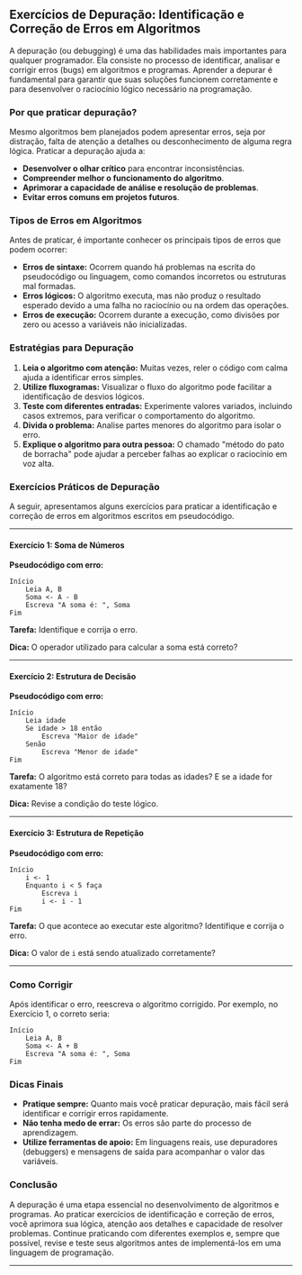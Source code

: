 
## Exercícios de Depuração: Identificação e Correção de Erros em Algoritmos

A depuração (ou debugging) é uma das habilidades mais importantes para qualquer programador. Ela consiste no processo de identificar, analisar e corrigir erros (bugs) em algoritmos e programas. Aprender a depurar é fundamental para garantir que suas soluções funcionem corretamente e para desenvolver o raciocínio lógico necessário na programação.

### Por que praticar depuração?

Mesmo algoritmos bem planejados podem apresentar erros, seja por distração, falta de atenção a detalhes ou desconhecimento de alguma regra lógica. Praticar a depuração ajuda a:

- **Desenvolver o olhar crítico** para encontrar inconsistências.
- **Compreender melhor o funcionamento do algoritmo**.
- **Aprimorar a capacidade de análise e resolução de problemas**.
- **Evitar erros comuns em projetos futuros**.

### Tipos de Erros em Algoritmos

Antes de praticar, é importante conhecer os principais tipos de erros que podem ocorrer:

- **Erros de sintaxe:** Ocorrem quando há problemas na escrita do pseudocódigo ou linguagem, como comandos incorretos ou estruturas mal formadas.
- **Erros lógicos:** O algoritmo executa, mas não produz o resultado esperado devido a uma falha no raciocínio ou na ordem das operações.
- **Erros de execução:** Ocorrem durante a execução, como divisões por zero ou acesso a variáveis não inicializadas.

### Estratégias para Depuração

1. **Leia o algoritmo com atenção:** Muitas vezes, reler o código com calma ajuda a identificar erros simples.
2. **Utilize fluxogramas:** Visualizar o fluxo do algoritmo pode facilitar a identificação de desvios lógicos.
3. **Teste com diferentes entradas:** Experimente valores variados, incluindo casos extremos, para verificar o comportamento do algoritmo.
4. **Divida o problema:** Analise partes menores do algoritmo para isolar o erro.
5. **Explique o algoritmo para outra pessoa:** O chamado "método do pato de borracha" pode ajudar a perceber falhas ao explicar o raciocínio em voz alta.

### Exercícios Práticos de Depuração

A seguir, apresentamos alguns exercícios para praticar a identificação e correção de erros em algoritmos escritos em pseudocódigo.

---

#### Exercício 1: Soma de Números

**Pseudocódigo com erro:**

```
Início
    Leia A, B
    Soma <- A - B
    Escreva "A soma é: ", Soma
Fim
```

**Tarefa:** Identifique e corrija o erro.

**Dica:** O operador utilizado para calcular a soma está correto?

---

#### Exercício 2: Estrutura de Decisão

**Pseudocódigo com erro:**

```
Início
    Leia idade
    Se idade > 18 então
        Escreva "Maior de idade"
    Senão
        Escreva "Menor de idade"
Fim
```

**Tarefa:** O algoritmo está correto para todas as idades? E se a idade for exatamente 18?

**Dica:** Revise a condição do teste lógico.

---

#### Exercício 3: Estrutura de Repetição

**Pseudocódigo com erro:**

```
Início
    i <- 1
    Enquanto i < 5 faça
        Escreva i
        i <- i - 1
Fim
```

**Tarefa:** O que acontece ao executar este algoritmo? Identifique e corrija o erro.

**Dica:** O valor de `i` está sendo atualizado corretamente?

---

### Como Corrigir

Após identificar o erro, reescreva o algoritmo corrigido. Por exemplo, no Exercício 1, o correto seria:

```
Início
    Leia A, B
    Soma <- A + B
    Escreva "A soma é: ", Soma
Fim
```

### Dicas Finais

- **Pratique sempre:** Quanto mais você praticar depuração, mais fácil será identificar e corrigir erros rapidamente.
- **Não tenha medo de errar:** Os erros são parte do processo de aprendizagem.
- **Utilize ferramentas de apoio:** Em linguagens reais, use depuradores (debuggers) e mensagens de saída para acompanhar o valor das variáveis.

### Conclusão

A depuração é uma etapa essencial no desenvolvimento de algoritmos e programas. Ao praticar exercícios de identificação e correção de erros, você aprimora sua lógica, atenção aos detalhes e capacidade de resolver problemas. Continue praticando com diferentes exemplos e, sempre que possível, revise e teste seus algoritmos antes de implementá-los em uma linguagem de programação.

---
```